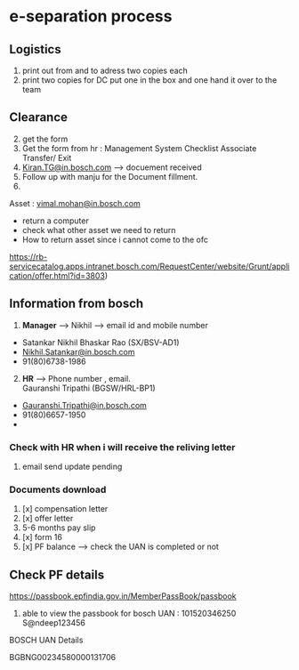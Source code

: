 # e-separation process


## Logistics
1. print out from and to adress two copies each
2. print two copies for DC put one in the box and one hand it over to the team 



## Clearance 
2. get the form
3. Get the form from hr : Management System Checklist Associate Transfer/ Exit 
4. Kiran.TG@in.bosch.com --> docuement received
5. Follow up with manju for the Document fillment.
6. 






Asset : vimal.mohan@in.bosch.com
- return a computer 
- check what other asset we need to return
- How to return asset since i cannot come to the ofc  

https://rb-servicecatalog.apps.intranet.bosch.com/RequestCenter/website/Grunt/application/offer.html?id=3803)

## Information from bosch

1. **Manager** --> Nikhil --> email id and mobile number
 
- Satankar Nikhil Bhaskar Rao (SX/BSV-AD1)
- Nikhil.Satankar@in.bosch.com
- 91(80)6738-1986

2. **HR**  --> Phone number , email.  
Gauranshi Tripathi (BGSW/HRL-BP1)
  - Gauranshi.Tripathi@in.bosch.com
  - 91(80)6657-1950
  - 

### Check with HR when i will receive the reliving letter
1. email send update pending


### Documents download
1. [x] compensation letter
2. [x] offer letter
3. 5-6 months pay slip
4. [x] form 16
5. [x] PF balance --> check the UAN is completed or not


## Check PF details
https://passbook.epfindia.gov.in/MemberPassBook/passbook
1. able to view the passbook for bosch
UAN : 101520346250
S@ndeep123456

BOSCH UAN Details 

BGBNG00234580000131706
